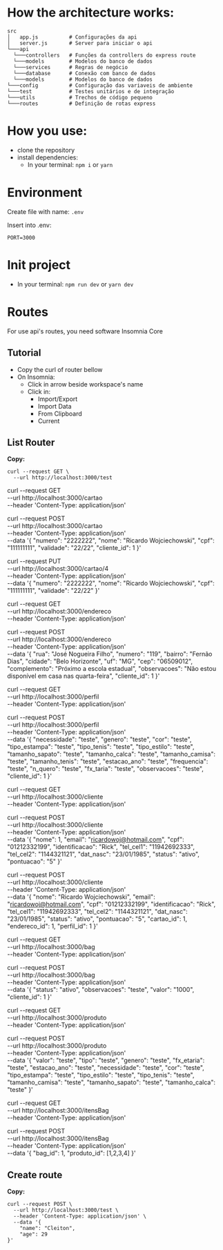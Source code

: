 # How the architecture works:

```
src
│   app.js          # Configurações da api
│   server.js       # Server para iniciar o api
└───api
  └───controllers   # Funções da controllers do express route
  └───models        # Modelos do banco de dados
  └───services      # Regras de negócio
  └───database      # Conexão com banco de dados
  └───models        # Modelos do banco de dados
└───config          # Configuração das variaveis de ambiente
└───test            # Testes unitários e de integração
└───utils           # Trechos de código pequeno
└───routes          # Definição de rotas express
```

# How you use:

- clone the repository
- install dependencies:
  - In your terminal: `npm i` or `yarn`

# Environment

Create file with name: `.env`

Insert into .env:

```
PORT=3000
```

# Init project

- In your terminal: `npm run dev` or `yarn dev`

# Routes

For use api's routes, you need software Insomnia Core

## Tutorial

- Copy the curl of router bellow
- On Insomnia:
  - Click in arrow beside workspace's name
  - Click in:
    - Import/Export
    - Import Data
    - From Clipboard
    - Current

## List Router

**Copy:**

```
curl --request GET \
  --url http://localhost:3000/test
```

curl --request GET \
 --url http://localhost:3000/cartao \
 --header 'Content-Type: application/json'

curl --request POST \
 --url http://localhost:3000/cartao \
 --header 'Content-Type: application/json' \
 --data '{
"numero": "2222222",
"nome": "Ricardo Wojciechowski",
"cpf": "111111111",
"validade": "22/22",
"cliente_id": 1
}'

curl --request PUT \
 --url http://localhost:3000/cartao/4 \
 --header 'Content-Type: application/json' \
 --data '{
"numero": "2222222",
"nome": "Ricardo Wojciechowski",
"cpf": "111111111",
"validade": "22/22"
}'

curl --request GET \
 --url http://localhost:3000/endereco \
 --header 'Content-Type: application/json'

curl --request POST \
 --url http://localhost:3000/endereco \
 --header 'Content-Type: application/json' \
 --data '{
"rua": "José Nogueira Filho",
"numero": "119",
"bairro": "Fernão Dias",
"cidade": "Belo Horizonte",
"uf": "MG",
"cep": "06509012",
"complemento": "Próximo a escola estadual",
"observacoes": "Não estou disponível em casa nas quarta-feira",
"cliente_id": 1
}'

curl --request GET \
 --url http://localhost:3000/perfil \
 --header 'Content-Type: application/json'

curl --request POST \
 --url http://localhost:3000/perfil \
 --header 'Content-Type: application/json' \
 --data '{
"necessidade": "teste",
"genero": "teste",
"cor": "teste",
"tipo_estampa": "teste",
"tipo_tenis": "teste",
"tipo_estilo": "teste",
"tamanho_sapato": "teste",
"tamanho_calca": "teste",
"tamanho_camisa": "teste",
"tamanho_tenis": "teste",
"estacao_ano": "teste",
"frequencia": "teste",
"n_quero": "teste",
"fx_taria": "teste",
"observacoes": "teste",
"cliente_id": 1
}'

curl --request GET \
 --url http://localhost:3000/cliente \
 --header 'Content-Type: application/json'

curl --request POST \
 --url http://localhost:3000/cliente \
 --header 'Content-Type: application/json' \
 --data '{
"nome": 1,
"email": "ricardowoj@hotmail.com",
"cpf": "01212332199",
"identificacao": "Rick",
"tel_cel1": "11942692333",
"tel_cel2": "1144321121",
"dat_nasc": "23/01/1985",
"status": "ativo",
"pontuacao": "5"
}'

curl --request POST \
 --url http://localhost:3000/cliente \
 --header 'Content-Type: application/json' \
 --data '{
"nome": "Ricardo Wojciechowski",
"email": "ricardowoj@hotmail.com",
"cpf": "01212332199",
"identificacao": "Rick",
"tel_cel1": "11942692333",
"tel_cel2": "1144321121",
"dat_nasc": "23/01/1985",
"status": "ativo",
"pontuacao": "5",
"cartao_id": 1,
"endereco_id": 1,
"perfil_id": 1
}'

curl --request GET \
 --url http://localhost:3000/bag \
 --header 'Content-Type: application/json'

curl --request POST \
 --url http://localhost:3000/bag \
 --header 'Content-Type: application/json' \
 --data '{
"status": "ativo",
"observacoes": "teste",
"valor": "1000",
"cliente_id": 1
}'

curl --request GET \
 --url http://localhost:3000/produto \
 --header 'Content-Type: application/json'

curl --request POST \
 --url http://localhost:3000/produto \
 --header 'Content-Type: application/json' \
 --data '{
"valor": "teste",
"tipo": "teste",
"genero": "teste",
"fx_etaria": "teste",
"estacao_ano": "teste",
"necessidade": "teste",
"cor": "teste",
"tipo_estampa": "teste",
"tipo_estilo": "teste",
"tipo_tenis": "teste",
"tamanho_camisa": "teste",
"tamanho_sapato": "teste",
"tamanho_calca": "teste"
}'

curl --request GET \
 --url http://localhost:3000/itensBag \
 --header 'Content-Type: application/json'

curl --request POST \
 --url http://localhost:3000/itensBag \
 --header 'Content-Type: application/json' \
 --data '{
"bag_id": 1,
"produto_id": [1,2,3,4]
}'

## Create route

**Copy:**

```
curl --request POST \
  --url http://localhost:3000/test \
  --header 'Content-Type: application/json' \
  --data '{
	"name": "Cleiton",
	"age": 29
}'
```
